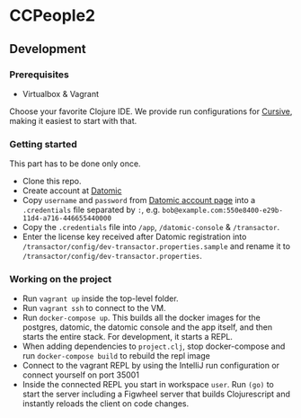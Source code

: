 # CCPeople2

## Development

### Prerequisites
- Virtualbox & Vagrant

Choose your favorite Clojure IDE. We provide run configurations for [Cursive](https://cursiveclojure.com/userguide/), making it easiest to start with that.

### Getting started
This part has to be done only once.

- Clone this repo.
- Create account at [Datomic](https://my.datomic.com/account/create)
- Copy `username` and `password` from [Datomic account page](https://my.datomic.com/account) into a `.credentials` file separated by `:`, e.g. `bob@example.com:550e8400-e29b-11d4-a716-446655440000`
- Copy the `.credentials` file into `/app`, `/datomic-console` & `/transactor`.
- Enter the license key received after Datomic registration into `/transactor/config/dev-transactor.properties.sample` and rename it to `/transactor/config/dev-transactor.properties`.

### Working on the project
- Run `vagrant up` inside the top-level folder.
- Run `vagrant ssh` to connect to the VM.
- Run `docker-compose up`. This builds all the docker images for the postgres, datomic, the datomic console and the app itself, and then starts the entire stack. For development, it starts a REPL.
- When adding dependencies to `project.clj`, stop docker-compose and run `docker-compose build` to rebuild the repl image
- Connect to the vagrant REPL by using the IntelliJ run configuration or connect yourself on port 35001
- Inside the connected REPL you start in workspace `user`. Run `(go)` to start the server including a Figwheel server that builds Clojurescript and instantly reloads the client on code changes. 

  




